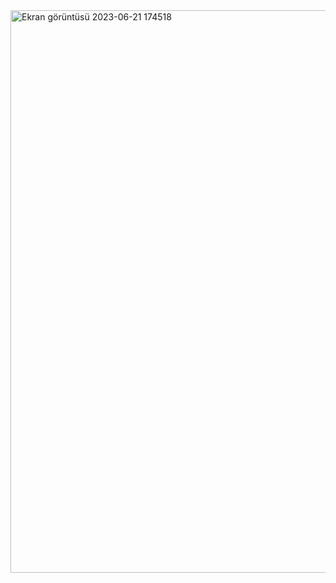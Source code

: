   <img width="900" alt="Ekran görüntüsü 2023-06-21 174518" src="https://github.com/Kaano1/LeetCode/assets/89842738/6cd8abd6-7f57-43d2-a73a-d52d43f7d358">
